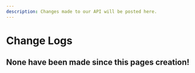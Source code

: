```yaml
---
description: Changes made to our API will be posted here.
---
```


# Change Logs

## None have been made since this pages creation!



